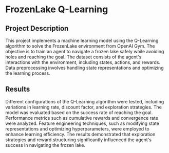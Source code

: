 # FrozenLake Q-Learning

## Project Description

This project implements a machine learning model using the Q-Learning algorithm to solve the FrozenLake environment from OpenAI Gym. The objective is to train an agent to navigate a frozen lake safely while avoiding holes and reaching the goal. The dataset consists of the agent's interactions with the environment, including states, actions, and rewards. Data preprocessing involves handling state representations and optimizing the learning process.

## Results

Different configurations of the Q-Learning algorithm were tested, including variations in learning rate, discount factor, and exploration strategies. The model was evaluated based on the success rate of reaching the goal. Performance metrics such as cumulative rewards and convergence rate were analyzed. Feature engineering techniques, such as modifying state representations and optimizing hyperparameters, were employed to enhance learning efficiency. The results demonstrated that exploration strategies and reward structuring significantly influenced the agent's success in navigating the frozen lake.
